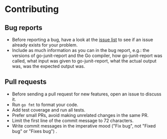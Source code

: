 # Contributing

## Bug reports

- Before reporting a bug, have a look at the [issue
  list](https://github.com/ai-zelenin/go-junit-report/issues) to see if an issue
  already exists for your problem.
- Include as much information as you can in the bug report, e.g.: the versions
  of go-junit-report and the Go compiler, how go-junit-report was called, what
  input was given to go-junit-report, what the actual output was, was the
  expected output was.

## Pull requests

- Before sending a pull request for new features, open an issue to discuss it.
- Run `go fmt` to format your code.
- Add test coverage and run all tests.
- Prefer small PRs, avoid making unrelated changes in the same PR.
- Limit the first line of the commit message to 72 characters.
- Write commit messages in the imperative mood ("Fix bug", not "Fixed bug" or
  "Fixes bug") .

